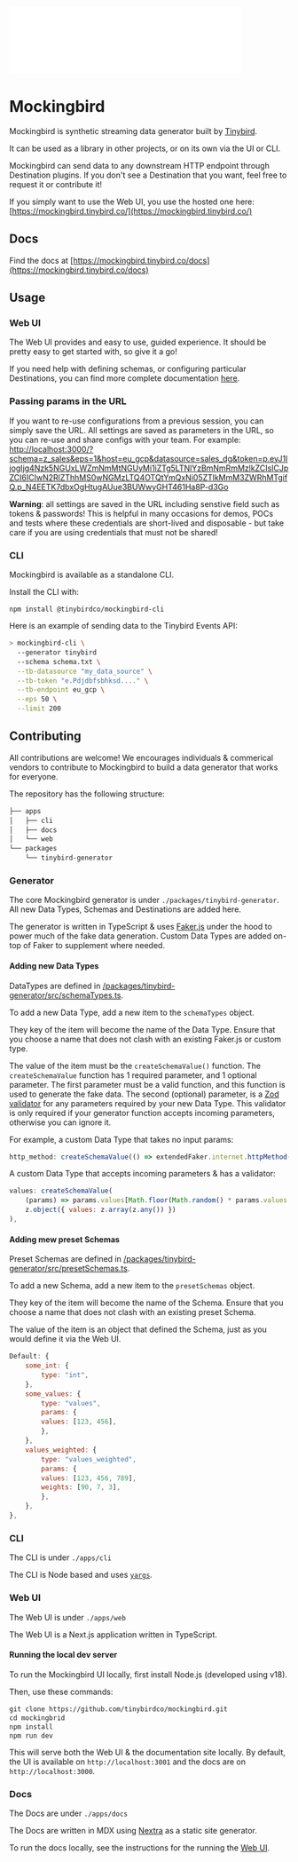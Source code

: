 ![Mockingbird Logo](assets/logo/logo_white.png)

# Mockingbird

Mockingbird is synthetic streaming data generator built by [Tinybird](https://tinybird.co).

It can be used as a library in other projects, or on its own via the UI or CLI.

Mockingbird can send data to any downstream HTTP endpoint through Destination plugins. If you don't see a Destination that you want, feel free to request it or contribute it!

If you simply want to use the Web UI, you use the hosted one here: [https://mockingbird.tinybird.co/](https://mockingbird.tinybird.co/)

## Docs

Find the docs at [https://mockingbird.tinybird.co/docs](https://mockingbird.tinybird.co/docs)

## Usage

### Web UI

The Web UI provides and easy to use, guided experience. It should be pretty easy to get started with, so give it a go!

If you need help with defining schemas, or configuring particular Destinations, you can find more complete documentation [here](https://mockingbird.tinybird.co/docs).

### Passing params in the URL

If you want to re-use configurations from a previous session, you can simply save the URL. All settings are saved as parameters in the URL, so you can re-use and share configs with your team. For example: [http://localhost:3000/?schema=z_sales&eps=1&host=eu_gcp&datasource=sales_dg&token=p.eyJ1IjogIjg4Nzk5NGUxLWZmNmMtNGUyMi1iZTg5LTNlYzBmNmRmMzlkZCIsICJpZCI6ICIwN2RlZThhMS0wNGMzLTQ4OTQtYmQxNi05ZTlkMmM3ZWRhMTgifQ.p_N4EETK7dbxOgHtugAUue3BUWwyGHT461Ha8P-d3Go](http://localhost:3000/?schema=z_sales&eps=1&host=eu_gcp&datasource=sales_dg&token=p.eyJ1IjogIjg4Nzk5NGUxLWZmNmMtNGUyMi1iZTg5LTNlYzBmNmRmMzlkZCIsICJpZCI6ICIwN2RlZThhMS0wNGMzLTQ4OTQtYmQxNi05ZTlkMmM3ZWRhMTgifQ.p_N4EETK7dbxOgHtugAUue3BUWwyGHT461Ha8P-d3Go)

**Warning**: all settings are saved in the URL including senstive field such as tokens & passwords! This is helpful in many occasions for demos, POCs and tests where these credentials are short-lived and disposable - but take care if you are using credentials that must not be shared!

### CLI

Mockingbird is available as a standalone CLI.

Install the CLI with:

```
npm install @tinybirdco/mockingbird-cli
```

Here is an example of sending data to the Tinybird Events API:

```sh
> mockingbird-cli \
  --generator tinybird
  --schema schema.txt \
  --tb-datasource "my_data_source" \
  --tb-token "e.Pdjdbfsbhksd...." \
  --tb-endpoint eu_gcp \
  --eps 50 \
  --limit 200
```

## Contributing

All contributions are welcome! We encourages individuals & commerical vendors to contribute to Mockingbird to build a data generator that works for everyone.

The repository has the following structure:

```bash
├── apps
│   ├── cli
│   ├── docs
│   └── web
└── packages
    └── tinybird-generator
```

### Generator

The core Mockingbird generator is under `./packages/tinybird-generator`. All new Data Types, Schemas and Destinations are added here.

The generator is written in TypeScript & uses [Faker.js](https://fakerjs.dev/) under the hood to power much of the fake data generation. Custom Data Types are added on-top of Faker to supplement where needed.

#### Adding new Data Types

DataTypes are defined in [/packages/tinybird-generator/src/schemaTypes.ts](./packages/tinybird-generator/src/schemaTypes.ts).

To add a new Data Type, add a new item to the `schemaTypes` object.

They key of the item will become the name of the Data Type. Ensure that you choose a name that does not clash with an existing Faker.js or custom type.

The value of the item must be the `createSchemaValue()` function. The `createSchemaValue` function has 1 required parameter, and 1 optional parameter. The first parameter must be a valid function, and this function is used to generate the fake data. The second (optional) parameter, is a [Zod validator](https://zod.dev/) for any parameters required by your new Data Type. This validator is only required if your generator function accepts incoming parameters, otherwise you can ignore it.

For example, a custom Data Type that takes no input params:

```javascript
http_method: createSchemaValue(() => extendedFaker.internet.httpMethod())
```

A custom Data Type that accepts incoming parameters & has a validator:

```javascript
values: createSchemaValue(
    (params) => params.values[Math.floor(Math.random() * params.values.length)],
    z.object({ values: z.array(z.any()) })
),
```

#### Adding mew preset Schemas

Preset Schemas are defined in [/packages/tinybird-generator/src/presetSchemas.ts](./packages/tinybird-generator/src/presetSchemas.ts).

To add a new Schema, add a new item to the `presetSchemas` object.

They key of the item will become the name of the Schema. Ensure that you choose a name that does not clash with an existing preset Schema.

The value of the item is an object that defined the Schema, just as you would define it via the Web UI.

```javascript
Default: {
    some_int: {
        type: "int",
    },
    some_values: {
        type: "values",
        params: {
        values: [123, 456],
        },
    },
    values_weighted: {
        type: "values_weighted",
        params: {
        values: [123, 456, 789],
        weights: [90, 7, 3],
        },
    },
},
```

### CLI

The CLI is under `./apps/cli`

The CLI is Node based and uses [`yargs`](https://github.com/yargs/yargs).

### Web UI

The Web UI is under `./apps/web`

The Web UI is a Next.js application written in TypeScript.

#### Running the local dev server

To run the Mockingbird UI locally, first install Node.js (developed using v18).

Then, use these commands:

```
git clone https://github.com/tinybirdco/mockingbird.git
cd mockingbrid
npm install
npm run dev
```

This will serve both the Web UI & the documentation site locally. By default, the UI is available on `http://localhost:3001` and the docs are on `http://localhost:3000`.

### Docs

The Docs are under `./apps/docs`

The Docs are written in MDX using [Nextra](https://nextra.site/) as a static site generator.

To run the docs locally, see the instructions for the running the [Web UI](#running-the-local-dev-server).
